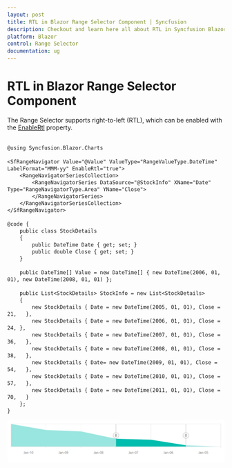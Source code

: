 ```yaml
---
layout: post
title: RTL in Blazor Range Selector Component | Syncfusion
description: Checkout and learn here all about RTL in Syncfusion Blazor Range Selector component and much more details.
platform: Blazor
control: Range Selector
documentation: ug
---
```


# RTL in Blazor Range Selector Component

The Range Selector supports right-to-left (RTL), which can be enabled with the [EnableRtl](https://help.syncfusion.com/cr/blazor/Syncfusion.Blazor.Charts.SfRangeNavigator.html#Syncfusion_Blazor_Charts_SfRangeNavigator_EnableRtl) property.

```cshtml

@using Syncfusion.Blazor.Charts

<SfRangeNavigator Value="@Value" ValueType="RangeValueType.DateTime" LabelFormat="MMM-yy" EnableRtl="true">
    <RangeNavigatorSeriesCollection>
        <RangeNavigatorSeries DataSource="@StockInfo" XName="Date" Type="RangeNavigatorType.Area" YName="Close">
        </RangeNavigatorSeries>
    </RangeNavigatorSeriesCollection>
</SfRangeNavigator>

@code {
    public class StockDetails
    {
        public DateTime Date { get; set; }
        public double Close { get; set; }
    }

    public DateTime[] Value = new DateTime[] { new DateTime(2006, 01, 01), new DateTime(2008, 01, 01) };

    public List<StockDetails> StockInfo = new List<StockDetails>
    {
        new StockDetails { Date = new DateTime(2005, 01, 01), Close = 21,   },
        new StockDetails { Date = new DateTime(2006, 01, 01), Close = 24, },
        new StockDetails { Date = new DateTime(2007, 01, 01), Close = 36,   },
        new StockDetails { Date = new DateTime(2008, 01, 01), Close = 38,   },
        new StockDetails { Date= new DateTime(2009, 01, 01), Close = 54,   },
        new StockDetails { Date = new DateTime(2010, 01, 01), Close = 57,   },
        new StockDetails { Date = new DateTime(2011, 01, 01), Close = 70,   }
    };
}
```

![Right to Left in Blazor RangeNavigator](images/common/blazor-rangenavigator-rght-to-left.png)